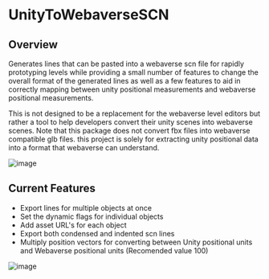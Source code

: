 # UnityToWebaverseSCN
## Overview
Generates lines that can be pasted into a webaverse scn file for rapidly prototyping levels while providing a small number of features to change the overall format of the generated lines as well as a few features to aid in correctly mapping between unity positional measurements and webaverse positional measurements.

This is not designed to be a replacement for the webaverse level editors but rather a tool to help developers convert their unity scenes into webaverse scenes. Note that this package does not convert fbx files into webaverse compatible glb files. this project is solely for extracting unity positional data into a format that webaverse can understand. 

![image](https://user-images.githubusercontent.com/36249159/167119027-b18150ce-3bc5-44b6-a487-6b1a81c60b37.png)

## Current Features
- Export lines for multiple objects at once
- Set the dynamic flags for individual objects
- Add asset URL's for each object
- Export both condensed and indented scn lines
- Multiply position vectors for converting between Unity positional units and Webaverse positional units (Recomended value 100)

![image](https://user-images.githubusercontent.com/36249159/167113586-266f7749-932b-4727-b9ba-8a1e772501d9.png)
